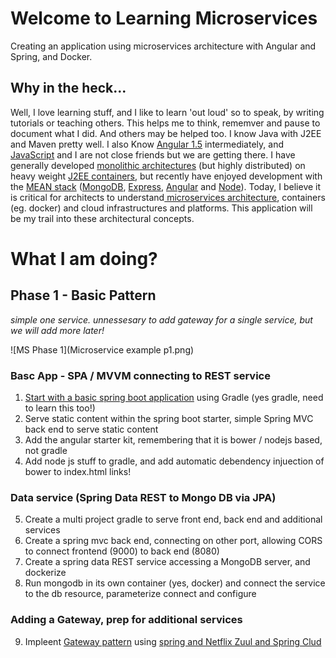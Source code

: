 # Welcome to Learning Microservices

Creating an application using microservices architecture with Angular and Spring, and Docker.

## Why in the heck...

Well, I love learning stuff, and I like to learn 'out loud' so to speak, by writing tutorials or teaching others. 
This helps me to think, rememver and pause to document what I did. And others may be helped too.
I know Java with J2EE and Maven pretty well. I also Know [Angular 1.5](https://angularjs.org/) intermediately, and [JavaScript](https://en.wikipedia.org/wiki/ECMAScript) and I are not
close friends but we are getting there. I have generally developed [monolithic architectures](http://microservices.io/patterns/monolithic.html) (but highly distributed)
on heavy weight [J2EE containers](http://docs.oracle.com/cd/E17904_01/web.1111/e13706/overview.htm#WLPRG107), but recently have enjoyed development with the [MEAN stack](https://meanjs.org/) ([MongoDB](https://www.mongodb.com/), [Express](http://expressjs.com/), [Angular](https://angularjs.org/) and [Node](https://nodejs.org/en/)). Today, I believe it is 
critical for architects to understand[ microservices architecture](http://microservices.io/patterns/microservices.html), containers (eg. docker) and cloud infrastructures and platforms.
This application will be my trail into these architectural concepts. 

# What I am doing?

## Phase 1 - Basic Pattern

_simple one service. unnessesary to add gateway for a single service, but we will add more later!_

![MS Phase 1](Microservice example p1.png)

### Basc App - SPA / MVVM connecting to REST service

1. [Start with a basic spring boot application](front-end-static.md) using Gradle (yes gradle, need to learn this too!)
2. Serve static content within the spring boot starter, simple Spring MVC back end to serve static content
3. Add the angular starter kit, remembering that it is bower / nodejs based, not gradle
4. Add node js stuff to gradle, and add automatic debendency injuection of bower to index.html links!

### Data service (Spring Data REST to Mongo DB via JPA)

5. Create a multi project gradle to serve front end, back end and additional services
6. Create a spring mvc back end, connecting on other port, allowing CORS to connect frontend (9000) to back end (8080)
7. Create a spring data REST service accessing a MongoDB server, and dockerize 
8. Run mongodb in its own container (yes, docker) and connect the service to the db resource, parameterize connect and configure

### Adding a Gateway, prep for additional services

9. Impleent [Gateway pattern](http://kubecloud.io/apigatewaypattern/) using [spring and Netflix Zuul and Spring Clud](http://kubecloud.io/apigatewaypattern/) 

